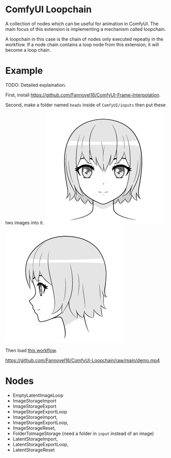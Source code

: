 # ComfyUI Loopchain

A collection of nodes which can be useful for animation in ComfyUI. The main focus of this extension is implementing a mechanism called loopchain.

A loopchain in this case is the chain of nodes only executed repeatly in the workflow. If a node chain contains a loop node from this extension, it will become a loop chain.

# Example
TODO: Detailed explaination.

First, install https://github.com/Fannovel16/ComfyUI-Frame-Interpolation.

Second, make a folder named `heads` inside of `ComfyUI/inputs` then put these two images into it.
![](./head0.png)
![](./head1.png)

Then load [this workflow](./full_loopchain.json).

https://github.com/Fannovel16/ComfyUI-Loopchain/raw/main/demo.mp4

# Nodes
* EmptyLatentImageLoop
* ImageStorageImport
* ImageStorageExport
* ImageStorageExportLoop
* ImageStorageImport,
* ImageStorageExportLoop,
* ImageStorageReset,
* FolderToImageStorage (need a folder in `input` instead of an image)
* LatentStorageImport,
* LatentStorageExportLoop,
* LatentStorageReset